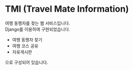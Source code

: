 # TMI (Travel Mate Information)
여행 동행자를 찾는 웹 서비스입니다. \
Django를 이용하여 구현되었습니다.

- 여행 동행자 찾기
- 여행 코스 공유
- 자유게시판

으로 구성되어 있습니다. 
